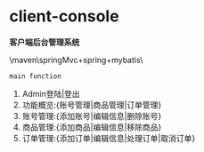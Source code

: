 # client-console
 **客户端后台管理系统**

 \\maven\\springMvc+spring+mybatis\\

``main function``
1. Admin登陆|登出
2. 功能概览:{账号管理|商品管理|订单管理}
3. 账号管理:{添加账号|编辑信息|删除账号}
4. 商品管理:{添加商品|编辑信息|移除商品}
5. 订单管理:{添加订单|编辑信息|处理订单|取消订单}



